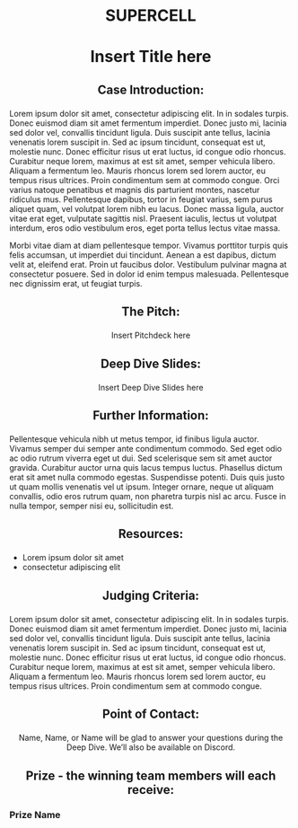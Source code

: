 # <p align="center"> SUPERCELL </p>

# <p align="center"> Insert Title here </p>

## <p align="center"> Case Introduction: </p>

Lorem ipsum dolor sit amet, consectetur adipiscing elit. In in sodales turpis. Donec euismod diam sit amet fermentum imperdiet. Donec justo mi, lacinia sed dolor vel, convallis tincidunt ligula. Duis suscipit ante tellus, lacinia venenatis lorem suscipit in. Sed ac ipsum tincidunt, consequat est ut, molestie nunc. Donec efficitur risus ut erat luctus, id congue odio rhoncus. Curabitur neque lorem, maximus at est sit amet, semper vehicula libero. Aliquam a fermentum leo. Mauris rhoncus lorem sed lorem auctor, eu tempus risus ultrices. Proin condimentum sem at commodo congue. Orci varius natoque penatibus et magnis dis parturient montes, nascetur ridiculus mus. Pellentesque dapibus, tortor in feugiat varius, sem purus aliquet quam, vel volutpat lorem nibh eu lacus. Donec massa ligula, auctor vitae erat eget, vulputate sagittis nisl. Praesent iaculis, lectus ut volutpat interdum, eros odio vestibulum eros, eget porta tellus lectus vitae massa. 

Morbi vitae diam at diam pellentesque tempor. Vivamus porttitor turpis quis felis accumsan, ut imperdiet dui tincidunt. Aenean a est dapibus, dictum velit at, eleifend erat. Proin ut faucibus dolor. Vestibulum pulvinar magna at consectetur posuere. Sed in dolor id enim tempus malesuada. Pellentesque nec dignissim erat, ut feugiat turpis.

## <p align="center"> The Pitch: </p>

<p align="center"> Insert Pitchdeck here </p>

## <p align="center"> Deep Dive Slides: </p>

<p align="center"> Insert Deep Dive Slides here </p>

## <p align="center"> Further Information: </p>

Pellentesque vehicula nibh ut metus tempor, id finibus ligula auctor. Vivamus semper dui semper ante condimentum commodo. Sed eget odio ac odio rutrum viverra eget ut dui. Sed scelerisque sem sit amet auctor gravida. Curabitur auctor urna quis lacus tempus luctus. Phasellus dictum erat sit amet nulla commodo egestas. Suspendisse potenti. Duis quis justo ut quam mollis venenatis vel ut ipsum. Integer ornare, neque ut aliquam convallis, odio eros rutrum quam, non pharetra turpis nisl ac arcu. Fusce in nulla tempor, semper nisi eu, sollicitudin est.

##  <p align="center"> Resources: </p>
- Lorem ipsum dolor sit amet
- consectetur adipiscing elit


## <p align="center"> Judging Criteria: </p>

Lorem ipsum dolor sit amet, consectetur adipiscing elit. In in sodales turpis. Donec euismod diam sit amet fermentum imperdiet. Donec justo mi, lacinia sed dolor vel, convallis tincidunt ligula. Duis suscipit ante tellus, lacinia venenatis lorem suscipit in. Sed ac ipsum tincidunt, consequat est ut, molestie nunc. Donec efficitur risus ut erat luctus, id congue odio rhoncus. Curabitur neque lorem, maximus at est sit amet, semper vehicula libero. Aliquam a fermentum leo. Mauris rhoncus lorem sed lorem auctor, eu tempus risus ultrices. Proin condimentum sem at commodo congue.

## <p align="center"> Point of Contact: </p>

<p align="center"> Name, Name, or Name will be glad to answer your questions during the Deep Dive. We’ll also be available on Discord. </p>


## <p align="center"> Prize - the winning team members will each receive: </p>

### Prize Name

